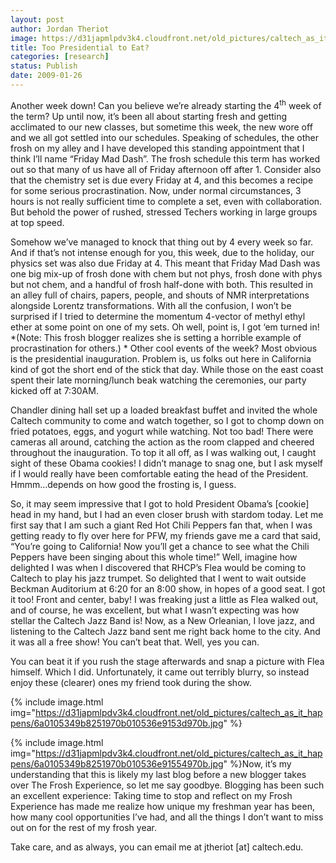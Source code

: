 ```yaml
---
layout: post
author: Jordan Theriot
image: https://d31japmlpdv3k4.cloudfront.net/old_pictures/caltech_as_it_happens/6a0105349b8251970b010536e914f1970b.jpg
title: Too Presidential to Eat?
categories: [research]
status: Publish
date: 2009-01-26
---
```



Another week down! Can you believe we’re already starting
the 4<sup>th</sup> week of the term? Up until now, it’s been all about starting
fresh and getting acclimated to our new classes, but sometime this week, the
new wore off and we all got settled into our schedules. Speaking of schedules,
the other frosh on my alley and I have developed this standing appointment that
I think I’ll name “Friday Mad Dash”. The frosh schedule this term has worked
out so that many of us have all of Friday afternoon off after 1. Consider also
that the chemistry set is due every Friday at 4, and this becomes a recipe for
some serious procrastination. Now, under normal circumstances, 3 hours is not
really sufficient time to complete a set, even with collaboration. But behold
the power of rushed, stressed Techers working in large groups at top speed.

Somehow we’ve managed to knock that thing out by 4 every week so far. And if
that’s not intense enough for you, this week, due to the holiday, our physics
set was also due Friday at 4. This meant that Friday Mad Dash was one big
mix-up of frosh done with chem but not phys, frosh done with phys but not chem,
and a handful of frosh half-done with both. This resulted in an alley full of chairs,
papers, people, and shouts of NMR interpretations alongside Lorentz
transformations. With all the confusion, I won’t be surprised if I tried to
determine the momentum 4-vector of methyl ethyl ether at some point on one of
my sets. Oh well, point is, I got ‘em turned in! *(Note: This frosh blogger realizes she is setting a horrible example of
procrastination for others.) *
Other cool events of the week? Most obvious is the presidential
inauguration. Problem is, us folks out here in California kind of got the short
end of the stick that day. While those on the east coast spent their late
morning/lunch beak watching the ceremonies, our party kicked off at 7:30AM.

Chandler dining hall set up a loaded breakfast buffet and invited the whole
Caltech community to come and watch together, so I got to chomp down on fried
potatoes, eggs, and yogurt while watching. Not too bad! There were cameras all
around, catching the action as the room clapped and cheered throughout the
inauguration. To top it all off, as I was walking out, I caught sight of these
Obama cookies! I didn’t manage to snag one, but I ask myself if I would really
have been comfortable eating the head of the President. Hmmm…depends on how
good the frosting is, I guess.

  
So, it may seem impressive that I got to hold President
Obama’s [cookie] head in my hand, but I had an even closer brush with stardom
today. Let me first say that I am such a giant Red Hot Chili Peppers fan that,
when I was getting ready to fly over here for PFW, my friends gave me a card
that said, “You’re going to California! Now you’ll get a chance to see what the
Chili Peppers have been singing about this whole time!” Well, imagine how
delighted I was when I discovered that RHCP’s Flea would be coming to Caltech
to play his jazz trumpet. So delighted
that I went to wait outside Beckman Auditorium at 6:20 for an 8:00 show, in
hopes of a good seat. I got it too! Front and center, baby! I was freaking just
a little as Flea walked out, and of course, he was excellent, but what I wasn’t
expecting was how stellar the Caltech Jazz Band is! Now, as a New Orleanian, I
love jazz, and listening to the Caltech Jazz band sent me right back home to
the city. And it was all a free show! You can’t beat that. Well, yes you can.

You can beat it if you rush the stage afterwards and snap a picture with Flea
himself. Which I did. Unfortunately, it came out terribly blurry, so instead
enjoy these (clearer) ones my friend took during the show.


{% include image.html img="https://d31japmlpdv3k4.cloudfront.net/old_pictures/caltech_as_it_happens/6a0105349b8251970b010536e9153d970b.jpg" %}  


{% include image.html img="https://d31japmlpdv3k4.cloudfront.net/old_pictures/caltech_as_it_happens/6a0105349b8251970b010536e91554970b.jpg" %}Now, it’s my understanding that this is likely my last blog before
a new blogger takes over The Frosh Experience, so let me say goodbye. Blogging
has been such an excellent experience: Taking time to stop and reflect on my Frosh Experience has made me realize how
unique my freshman year has been, how many cool opportunities I’ve had, and all
the things I don’t want to miss out on for the rest of my frosh year.

Take care, and as always, you can email me at jtheriot [at] caltech.edu. 

